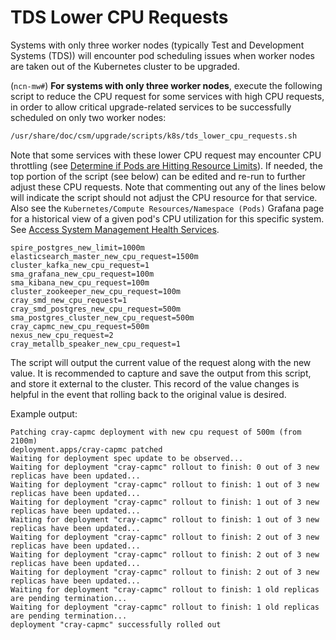 # TDS Lower CPU Requests

Systems with only three worker nodes (typically Test and Development Systems (TDS)) will encounter pod scheduling issues when worker nodes are taken out of the Kubernetes cluster to be upgraded.

(`ncn-mw#`) **For systems with only three worker nodes**, execute the following script to reduce the CPU request for some services with high CPU requests, in order to allow critical upgrade-related services to be
successfully scheduled on only two worker nodes:

```bash
/usr/share/doc/csm/upgrade/scripts/k8s/tds_lower_cpu_requests.sh
```

Note that some services with these lower CPU request may encounter CPU throttling (see [Determine if Pods are Hitting Resource Limits](Determine_if_Pods_are_Hitting_Resource_Limits.md)).
If needed, the top portion of the script (see below) can be edited and re-run to further adjust these CPU requests. Note that commenting out any of the lines below will indicate the script should not
adjust the CPU resource for that service. Also see the `Kubernetes/Compute Resources/Namespace (Pods)` Grafana page for a historical view of a given pod's CPU utilization for this specific system. See
[Access System Management Health Services](../system_management_health/Access_System_Management_Health_Services.md).

```text
spire_postgres_new_limit=1000m
elasticsearch_master_new_cpu_request=1500m
cluster_kafka_new_cpu_request=1
sma_grafana_new_cpu_request=100m
sma_kibana_new_cpu_request=100m
cluster_zookeeper_new_cpu_request=100m
cray_smd_new_cpu_request=1
cray_smd_postgres_new_cpu_request=500m
sma_postgres_cluster_new_cpu_request=500m
cray_capmc_new_cpu_request=500m
nexus_new_cpu_request=2
cray_metallb_speaker_new_cpu_request=1
```

The script will output the current value of the request along with the new value. It is recommended to capture and save the output from this script, and store it external to the cluster.
This record of the value changes is helpful in the event that rolling back to the original value is desired.

Example output:

```text
Patching cray-capmc deployment with new cpu request of 500m (from 2100m)
deployment.apps/cray-capmc patched
Waiting for deployment spec update to be observed...
Waiting for deployment "cray-capmc" rollout to finish: 0 out of 3 new replicas have been updated...
Waiting for deployment "cray-capmc" rollout to finish: 1 out of 3 new replicas have been updated...
Waiting for deployment "cray-capmc" rollout to finish: 1 out of 3 new replicas have been updated...
Waiting for deployment "cray-capmc" rollout to finish: 1 out of 3 new replicas have been updated...
Waiting for deployment "cray-capmc" rollout to finish: 2 out of 3 new replicas have been updated...
Waiting for deployment "cray-capmc" rollout to finish: 2 out of 3 new replicas have been updated...
Waiting for deployment "cray-capmc" rollout to finish: 2 out of 3 new replicas have been updated...
Waiting for deployment "cray-capmc" rollout to finish: 1 old replicas are pending termination...
Waiting for deployment "cray-capmc" rollout to finish: 1 old replicas are pending termination...
deployment "cray-capmc" successfully rolled out
```
